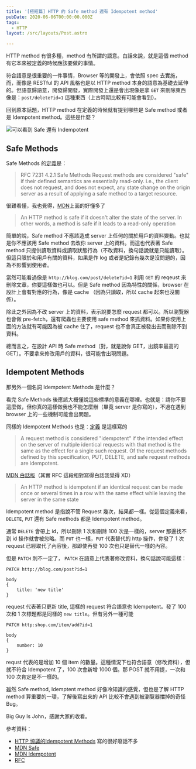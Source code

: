 ```yaml
---
title: '[極短篇] HTTP 的 Safe method 還有 Idempotent method'
pubDate: 2020-06-06T00:00:00.000Z
tags:
  - HTTP
layout: /src/layouts/Post.astro

---
```

HTTP method 有很多種，method 有所謂的語意。白話來說，就是這個 method 有它本來被定義的時候應該要做的事情。

符合語意是很重要的一件事情，Browser 等的開發上，會依照 spec 去實施，而，而像是 RESTful 的 API 風格也是以 HTTP method 本身的語意為基礎去延伸的。但語意歸語意，開發歸開發，實際開發上還是會出現像是拿 `GET` 來刪除東西像是：`post/delete?id=1` 這種東西（上古時期比較有可能會看到）。

回到原本話題，HTTP method 在定義的時候就有提到哪些是 Safe method 或者是 Idempotent method。這些是什麼？

![可以看到 Safe 還有 Indempotent](https://static.coderbridge.com/img/Lauviah0622/1f6fdbc361fd4d8fb37d8060d157d081.png)

## Safe Methods

Safe Methods 的[定義](https://www.rfc-editor.org/rfc/rfc7231.html#section-4.2.1)是：
> RFC 7231 4.2.1 Safe Methods
> Request methods are considered "safe" if their defined semantics are
   essentially read-only. i.e., the client does not request, and does
   not expect, any state change on the origin server as a result of
   applying a safe method to a target resource. 
   
很難看懂，我也覺得，[MDN](https://developer.mozilla.org/en-US/docs/Glossary/Safe/HTTP)上面的好懂多了

> An HTTP method is safe if it doesn't alter the state of the server. In other words, a method is safe if it leads to a read-only operation

簡單的說，Safe method 不應該造成 server 上任何的關於用戶的資料變動。也就是你不應該用 Safe method 去改你 server 上的資料。而這也代表著 Safe method 只提供讀取資料或讀取狀態行為（不改資料，換句話說就是只能讀取）。但這只限於和用戶有關的資料，如果是作 log 或者是紀錄有幾次是沒問題的，因為不影響到使用者。

當然可能看過像是 `http://blog.com/post/delete?id=1` 利用 `GET` 的 reqeust 來刪除文章，你要這樣做也可以。但是  Safe method 因為特性的關係，browser 在設計上會有對應的行為，像是 cache （因為只讀取，所以 cache 起來也沒關係）。

除此之外因為不改 server 上的資料，表示說要怎麼 request 都可以。所以瀏覽器也會做 pre-fetch，還有爬蟲也主要使用 safe method 來抓資料。如果你使用上面的方法就有可能因為被 cache 住了，request 也不會真正被發出去而刪除不到資料。

總而言之，在設計 API 時 Safe method（對，就是說你 GET，出鏡率最高的 GET）。不要拿來修改用戶的資料，很可能會出現問題。

## Idempotent Methods
那另外一個名詞 Idempotent Methods 是什麼？

看完 Safe Methods 後應該大概懂說這些標準的意義在哪裡。也就是：請你不要這麼做，但你真的這樣做我也不能怎麼辦（畢竟 server 是你寫的），不過在遇到 browser 上的一些機制可能會出問題。

同樣的 Idempotent Methods 也是：[定義](https://www.rfc-editor.org/rfc/rfc7231.html#section-4.2.1) 是這樣寫的  
> A request method is considered "idempotent" if the intended effect on the server of multiple identical requests with that method is the same as the effect for a single such request.  Of the request methods defined by this specification, PUT, DELETE, and safe request methods are idempotent.

[MDN 白話版](https://developer.mozilla.org/en-US/docs/Glossary/Idempotent)（其實 RFC 這段相對寫得白話我覺得 XD）
> An HTTP method is idempotent if an identical request can be made once or several times in a row with the same effect while leaving the server in the same state

Idempotent method 是指說不管 Request 幾次，結果都一樣。從這個定義來看，`DELETE`, `PUT` 還有 Safe methods 都是 Idempotent method。

通常 `DELETE` 會帶上 id，所以刪除 1 次和刪除 100 次是一樣的，server 那邊找不到 id 操作就會被忽略。而 `PUT` 也一樣，`PUT` 代表替代的 http 操作，你發了 1 次 request 已經取代了內容後，那即使再發 100 次也只是替代一樣的內容。

但是 `PATCH` 則不一定了， `PATCH` 在語意上代表著修改資料，換句話說可能這樣：
```
PATCH http://blog.com/post?id=1

body
{
    title: 'new title'
}
```
request 代表著只更新 title, 這樣的 request 符合語意也 Idempotent。發了 100 次和 1 次標題都是同樣的 `new title`。但有另外一種可能
```
PATCH http:shop.com/item/add?id=1

body
{
    number: 10
}
```
requst 代表的是增加 10 個 item 的數量。這種情況下也符合語意（修改資料），但就不符合 Idempotent 了，100 次會新增 1000 個。那 POST 就不用提，一次和 100 次肯定是不一樣的。

雖然 Safe method, Idemptent method 好像冷知識的感覺，但也是了解 HTTP method 算重要的一環，了解後寫出來的 API 比較不會遇到被瀏覽器擋掉的奇怪 Bug。

Big Guy Is John，感謝大家的收看。

參考資料：
- [HTTP 協議的Idempotent Methods](https://matthung0807.blogspot.com/2019/02/http-idempotent-methods.html ) 寫的很好廢話不多
- [MDN Safe](https://developer.mozilla.org/en-US/docs/Glossary/Safe/HTTP)
- [MDN Idempotent](https://developer.mozilla.org/en-US/docs/Glossary/Idempotent)
- [RFC](https://www.rfc-editor.org/rfc/rfc7231.html#section-4.2.1)


